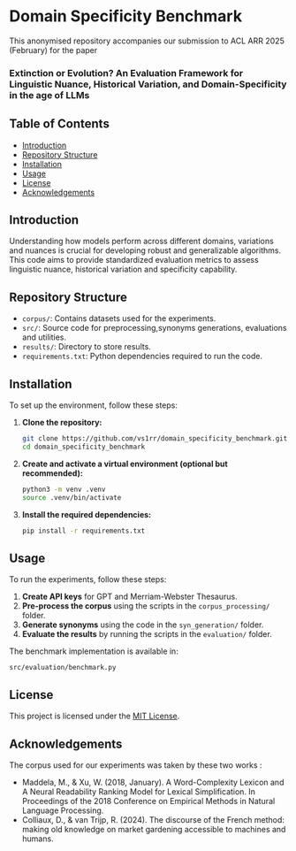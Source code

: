 # Domain Specificity Benchmark

This anonymised repository accompanies our submission to ACL ARR 2025 (February) for the paper 
### Extinction or Evolution? An Evaluation Framework for Linguistic Nuance, Historical Variation, and Domain-Specificity in the age of LLMs

## Table of Contents

- [Introduction](#introduction)
- [Repository Structure](#repository-structure)
- [Installation](#installation)
- [Usage](#usage)
- [License](#license)
- [Acknowledgements](#license)
## Introduction

Understanding how models perform across different domains, variations and nuances is crucial for developing robust and generalizable algorithms. 
This code aims to provide standardized evaluation metrics to assess linguistic nuance, historical variation and specificity capability. 

## Repository Structure

- `corpus/`: Contains datasets used for the experiments.
- `src/`: Source code for preprocessing,synonyms generations, evaluations and utilities.
- `results/`: Directory to store results.
- `requirements.txt`: Python dependencies required to run the code.

## Installation

To set up the environment, follow these steps:

1. **Clone the repository:**

   ```bash
   git clone https://github.com/vs1rr/domain_specificity_benchmark.git
   cd domain_specificity_benchmark
   ```

2. **Create and activate a virtual environment (optional but recommended):**

   ```bash
   python3 -m venv .venv
   source .venv/bin/activate
   ```

3. **Install the required dependencies:**

   ```bash
   pip install -r requirements.txt
   ```

## Usage

To run the experiments, follow these steps:

1. **Create API keys** for GPT and Merriam-Webster Thesaurus.
2. **Pre-process the corpus** using the scripts in the `corpus_processing/` folder.
3. **Generate synonyms** using the code in the `syn_generation/` folder.
4. **Evaluate the results** by running the scripts in the `evaluation/` folder.

The benchmark implementation is available in:
```
src/evaluation/benchmark.py
```

## License

This project is licensed under the [MIT License](LICENSE).

## Acknowledgements 

The corpus used for our experiments was taken by these two works : 

- Maddela, M., & Xu, W. (2018, January). A Word-Complexity Lexicon and A Neural Readability Ranking Model for Lexical Simplification. In Proceedings of the 2018 Conference on Empirical Methods in Natural Language Processing.
- Colliaux, D., & van Trijp, R. (2024). The discourse of the French method: making old knowledge on market gardening accessible to machines and humans.
